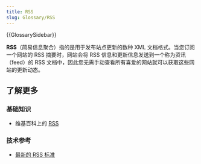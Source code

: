 ```yaml
---
title: RSS
slug: Glossary/RSS
---
```


{{GlossarySidebar}}

**RSS**（简易信息聚合）指的是用于发布站点更新的数种 XML 文档格式。当您订阅一个网站的 RSS 摘要时，网站会将 RSS 信息和更新信息发送到一个称为资讯（feed）的 RSS 文档中，因此您无需手动查看所有喜爱的网站就可以获取这些网站的更新动态。

## 了解更多

### 基础知识

- 维基百科上的 [RSS](https://zh.wikipedia.org/wiki/RSS)

### 技术参考

- [最新的 RSS 标准](https://www.rssboard.org/rss-specification)
